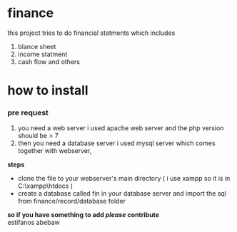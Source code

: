 # finance
this project tries to do financial statments
which includes
<ol>
  <li>
blance sheet</;i><li>
income statment</li><li>
cash flow and others </li>
</ol>
<h1> how to install</h1>
<h3>pre request</h3>
<ol><li>you need a web server i used apache web server and the php version should be > 7</li>
  <li>then you need a database server i used mysql server which comes together with webserver, </li></ol>
<b>steps</b>
<ul>
  <li> clone the file to your webserver's main directory ( i use xampp so it is in C:\xampp\htdocs )  </li>
  <li> create a database called fin in your database server and import the sql from finance/record/database folder </li>
  </ul>
<b>so if you have something to add <em><i>please</i></em> contribute</b></br></hr>
estifanos abebaw
